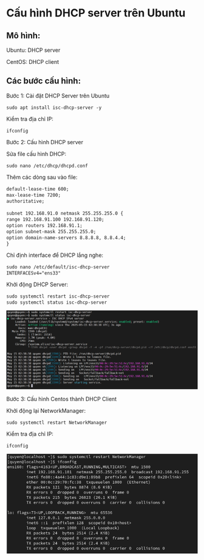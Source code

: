 # Cấu hình DHCP server trên Ubuntu

## Mô hình:

Ubuntu: DHCP server

CentOS: DHCP client

## Các bước cấu hình:

Bước 1: Cài đặt DHCP Server trên Ubuntu

    sudo apt install isc-dhcp-server -y 

Kiểm tra địa chỉ IP:

    ifconfig    

Bước 2: Cấu hình DHCP server

Sửa file cấu hình DHCP:

    sudo nano /etc/dhcp/dhcpd.conf

Thêm các dòng sau vào file:

    default-lease-time 600;
    max-lease-time 7200;
    authoritative;

    subnet 192.168.91.0 netmask 255.255.255.0 {
    range 192.168.91.100 192.168.91.120;
    option routers 192.168.91.1;
    option subnet-mask 255.255.255.0;
    option domain-name-servers 8.8.8.8, 8.8.4.4;
    }

Chỉ định interface để DHCP lắng nghe:

    sudo nano /etc/default/isc-dhcp-server
    INTERFACESv4="ens33"

Khởi động DHCP Server:

    sudo systemctl restart isc-dhcp-server
    sudo systemctl status isc-dhcp-server

![anh2](/QuyenNV/DHCP/images/anh2.png)

Bước 3: Cấu hình Centos thành DHCP Client

Khởi động lại NetworkManager:

    sudo systemctl restart NetworkManager

Kiểm tra địa chỉ IP:

    ifconfig

![anh3](/QuyenNV/DHCP/images/anh3.png)




